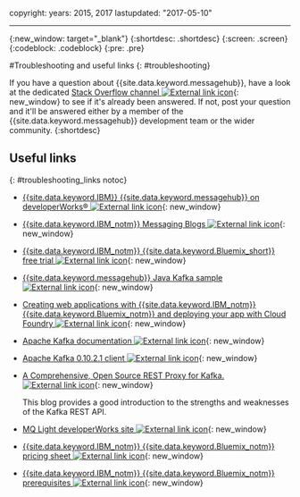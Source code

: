 copyright:
  years: 2015, 2017
lastupdated: "2017-05-10"

---

{:new_window: target="_blank"}
{:shortdesc: .shortdesc}
{:screen: .screen}
{:codeblock: .codeblock}
{:pre: .pre}



#Troubleshooting and useful links
{: #troubleshooting}




If you have a question about {{site.data.keyword.messagehub}}, have a look at the
dedicated [Stack Overflow channel ![External link icon](../icons/launch-glyph.svg "External link icon")](http://stackoverflow.com/questions/tagged/message-hub){: new_window} to see if it's already been answered.
If not, post your question and it'll be answered either by a
member of the {{site.data.keyword.messagehub}} development team or the wider
community.
{:shortdesc}

## Useful links
{: #troubleshooting_links notoc}

*  [{{site.data.keyword.IBM}} {{site.data.keyword.messagehub}} on developerWorks&reg; ![External link icon](../icons/launch-glyph.svg "External link icon")](https://developer.ibm.com/messaging/message-hub/){: new_window}

*  [{{site.data.keyword.IBM_notm}} Messaging Blogs ![External link icon](../icons/launch-glyph.svg "External link icon")](https://developer.ibm.com/messaging/blogs/){: new_window}

*  [{{site.data.keyword.IBM_notm}} {{site.data.keyword.Bluemix_short}} free trial ![External link icon](../icons/launch-glyph.svg "External link icon")](https://apps.admin.ibmcloud.com/manage/trial/bluemix.html){: new_window}

*  [{{site.data.keyword.messagehub}} Java Kafka sample ![External link icon](../icons/launch-glyph.svg "External link icon")](https://github.com/ibm-messaging/message-hub-samples/tree/master/kafka-java-console-sample){: new_window}

*  [Creating web applications with {{site.data.keyword.IBM_notm}} {{site.data.keyword.Bluemix_notm}} and deploying your
   app with Cloud Foundry ![External link icon](../icons/launch-glyph.svg "External link icon")](http://www.ng.bluemix.net/docs/starters/install_cli.html){: new_window}

*  [Apache Kafka documentation ![External link icon](../icons/launch-glyph.svg "External link icon")](http://kafka.apache.org/documentation.html){: new_window}

*  [Apache Kafka 0.10.2.1 client ![External link icon](../icons/launch-glyph.svg "External link icon")](http://kafka.apache.org/0102/javadoc/index.html){: new_window}

*  [A Comprehensive, Open Source REST Proxy for Kafka. ![External link icon](../icons/launch-glyph.svg "External link icon")](http://www.confluent.io/blog/a-comprehensive-open-source-rest-proxy-for-kafka/){: new_window} 

	This blog provides a good introduction to the strengths and weaknesses of the Kafka REST API.

*  [MQ Light developerWorks site ![External link icon](../icons/launch-glyph.svg "External link icon")](https://developer.ibm.com/messaging/mq-light/){: new_window}

*  [{{site.data.keyword.IBM_notm}} {{site.data.keyword.Bluemix_notm}} pricing sheet ![External link icon](../icons/launch-glyph.svg "External link icon")](https://www.ng.bluemix.net/#/pricing){: new_window}


*  [{{site.data.keyword.IBM_notm}} {{site.data.keyword.Bluemix_notm}} prerequisites ![External link icon](../icons/launch-glyph.svg "External link icon")](https://developer.ibm.com/bluemix/support/#prereqs/){: new_window}

